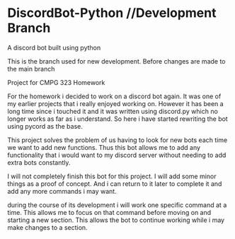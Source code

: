 # DiscordBot-Python //Development Branch
A discord bot built using python

This is the branch used for new development. Before changes are made to the main branch

Project for CMPG 323 Homework

For the homework i decided to work on a discord bot again. It was one of my earlier projects that i really enjoyed working on. However it has been a long time since i touched it and it was written using discord.py which no longer works as far as i understand. So here i have started rewriting the bot using pycord as the base.

This project solves the problem of us having to look for new bots each time we want to add new functions. Thus this bot allows me to add any functionality that i would want to my discord server without needing to add extra bots constantly.

I will not completely finish this bot for this project. I will add some minor things as a proof of concept. And i can return to it later to complete it and add any more commands i may want.

during the course of its development i will work one specific command at a time. This allows me to focus on that command before moving on and starting a new section. This allows the bot to continue working while i may make changes to a section.